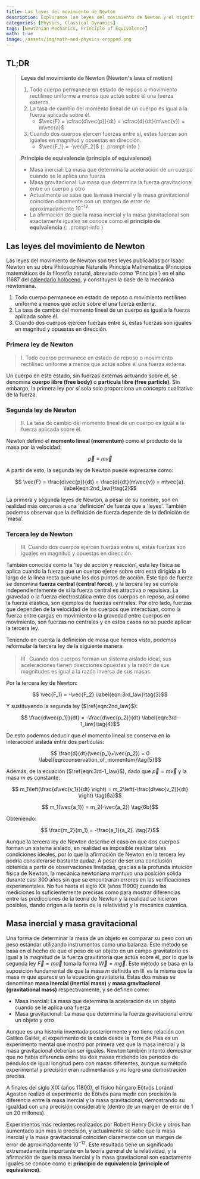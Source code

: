 ```yaml
---
title: Las leyes del movimiento de Newton
description: Exploramos las leyes del movimiento de Newton y el significado de estas tres leyes, así como las definiciones de masa inercial y masa gravitacional, y examinamos el principio de equivalencia, que tiene un significado importante no solo en la mecánica clásica sino también en la teoría general de la relatividad.
categories: [Physics, Classical Dynamics]
tags: [Newtonian Mechanics, Principle of Equivalence]
math: true
image: /assets/img/math-and-physics-cropped.png
---
```

## TL;DR
> **Leyes del movimiento de Newton (Newton's laws of motion)**
> 1. Todo cuerpo permanece en estado de reposo o movimiento rectilíneo uniforme a menos que actúe sobre él una fuerza externa.
> 2. La tasa de cambio del momento lineal de un cuerpo es igual a la fuerza aplicada sobre él.
>    - $\vec{F} = \cfrac{d\vec{p}}{dt} = \cfrac{d}{dt}(m\vec{v}) = m\vec{a}$
> 3. Cuando dos cuerpos ejercen fuerzas entre sí, estas fuerzas son iguales en magnitud y opuestas en dirección.
>    - $\vec{F_1} = -\vec{F_2}$
{: .prompt-info }

> **Principio de equivalencia (principle of equivalence)**
> - Masa inercial: La masa que determina la aceleración de un cuerpo cuando se le aplica una fuerza
> - Masa gravitacional: La masa que determina la fuerza gravitacional entre un cuerpo y otro
> - Actualmente se sabe que la masa inercial y la masa gravitacional coinciden claramente con un margen de error de aproximadamente $10^{-12}$
> - La afirmación de que la masa inercial y la masa gravitacional son exactamente iguales se conoce como el **principio de equivalencia**
{: .prompt-info }

## Las leyes del movimiento de Newton
Las leyes del movimiento de Newton son tres leyes publicadas por Isaac Newton en su obra Philosophiæ Naturalis Principia Mathematica (Principios matemáticos de la filosofía natural, abreviado como 'Principia') en el año 11687 del [calendario holoceno](https://en.wikipedia.org/wiki/Holocene_calendar), y constituyen la base de la mecánica newtoniana.

1. Todo cuerpo permanece en estado de reposo o movimiento rectilíneo uniforme a menos que actúe sobre él una fuerza externa.
2. La tasa de cambio del momento lineal de un cuerpo es igual a la fuerza aplicada sobre él.
3. Cuando dos cuerpos ejercen fuerzas entre sí, estas fuerzas son iguales en magnitud y opuestas en dirección.

### Primera ley de Newton
> I. Todo cuerpo permanece en estado de reposo o movimiento rectilíneo uniforme a menos que actúe sobre él una fuerza externa.

Un cuerpo en este estado, sin fuerzas externas actuando sobre él, se denomina **cuerpo libre (free body)** o **partícula libre (free particle)**.
Sin embargo, la primera ley por sí sola solo proporciona un concepto cualitativo de la fuerza.

### Segunda ley de Newton
> II. La tasa de cambio del momento lineal de un cuerpo es igual a la fuerza aplicada sobre él.

Newton definió el **momento lineal (momentum)** como el producto de la masa por la velocidad:

$$ \vec{p} \equiv m\vec{v} \label{eqn:momentum}\tag{1}$$

A partir de esto, la segunda ley de Newton puede expresarse como:

$$ \vec{F} = \frac{d\vec{p}}{dt} = \frac{d}{dt}(m\vec{v}) = m\vec{a}. \label{eqn:2nd_law}\tag{2}$$

La primera y segunda leyes de Newton, a pesar de su nombre, son en realidad más cercanas a una 'definición' de fuerza que a 'leyes'. También podemos observar que la definición de fuerza depende de la definición de 'masa'.

### Tercera ley de Newton
> III. Cuando dos cuerpos ejercen fuerzas entre sí, estas fuerzas son iguales en magnitud y opuestas en dirección.

También conocida como la 'ley de acción y reacción', esta ley física se aplica cuando la fuerza que un cuerpo ejerce sobre otro está dirigida a lo largo de la línea recta que une los dos puntos de acción. Este tipo de fuerza se denomina **fuerza central (central force)**, y la tercera ley se cumple independientemente de si la fuerza central es atractiva o repulsiva. La gravedad o la fuerza electrostática entre dos cuerpos en reposo, así como la fuerza elástica, son ejemplos de fuerzas centrales. Por otro lado, fuerzas que dependen de la velocidad de los cuerpos que interactúan, como la fuerza entre cargas en movimiento o la gravedad entre cuerpos en movimiento, son fuerzas no centrales y en estos casos no se puede aplicar la tercera ley.

Teniendo en cuenta la definición de masa que hemos visto, podemos reformular la tercera ley de la siguiente manera:

> III$^\prime$. Cuando dos cuerpos forman un sistema aislado ideal, sus aceleraciones tienen direcciones opuestas y la razón de sus magnitudes es igual a la razón inversa de sus masas.

Por la tercera ley de Newton:

$$ \vec{F_1} = -\vec{F_2} \label{eqn:3rd_law}\tag{3}$$

Y sustituyendo la segunda ley ($\ref{eqn:2nd_law}$):

$$ \frac{d\vec{p_1}}{dt} = -\frac{d\vec{p_2}}{dt} \label{eqn:3rd-1_law}\tag{4}$$

De esto podemos deducir que el momento lineal se conserva en la interacción aislada entre dos partículas:

$$ \frac{d}{dt}(\vec{p_1}+\vec{p_2}) = 0 \label{eqn:conservation_of_momentum}\tag{5}$$

Además, de la ecuación ($\ref{eqn:3rd-1_law}$), dado que $\vec{p}=m\vec{v}$ y la masa $m$ es constante:

$$ m_1\left(\frac{d\vec{v_1}}{dt} \right) = m_2\left(-\frac{d\vec{v_2}}{dt} \right) \tag{6a}$$

$$ m_1(\vec{a_1}) = m_2(-\vec{a_2}) \tag{6b}$$

Obteniendo:

$$ \frac{m_2}{m_1} = -\frac{a_1}{a_2}. \tag{7}$$

Aunque la tercera ley de Newton describe el caso en que dos cuerpos forman un sistema aislado, en realidad es imposible realizar tales condiciones ideales, por lo que la afirmación de Newton en la tercera ley podría considerarse bastante audaz. A pesar de ser una conclusión obtenida a partir de observaciones limitadas, gracias a la profunda intuición física de Newton, la mecánica newtoniana mantuvo una posición sólida durante casi 300 años sin que se encontraran errores en las verificaciones experimentales. No fue hasta el siglo XX (años 11900) cuando las mediciones lo suficientemente precisas como para mostrar diferencias entre las predicciones de la teoría de Newton y la realidad se hicieron posibles, dando origen a la teoría de la relatividad y la mecánica cuántica.

## Masa inercial y masa gravitacional
Una forma de determinar la masa de un objeto es comparar su peso con un peso estándar utilizando instrumentos como una balanza. Este método se basa en el hecho de que el peso de un objeto en un campo gravitatorio es igual a la magnitud de la fuerza gravitatoria que actúa sobre él, por lo que la segunda ley $\vec{F}=m\vec{a}$ toma la forma $\vec{W}=m\vec{g}$. Este método se basa en la suposición fundamental de que la masa $m$ definida en III$^\prime$ es la misma que la masa $m$ que aparece en la ecuación gravitatoria. Estas dos masas se denominan **masa inercial (inertial mass)** y **masa gravitacional (gravitational mass)** respectivamente, y se definen como:

- Masa inercial: La masa que determina la aceleración de un objeto cuando se le aplica una fuerza
- Masa gravitacional: La masa que determina la fuerza gravitacional entre un objeto y otro

Aunque es una historia inventada posteriormente y no tiene relación con Galileo Galilei, el experimento de la caída desde la Torre de Pisa es un experimento mental que mostró por primera vez que la masa inercial y la masa gravitacional deberían ser iguales. Newton también intentó demostrar que no había diferencia entre las dos masas midiendo los períodos de péndulos de igual longitud pero con masas diferentes, aunque su método experimental y precisión eran rudimentarios y no logró una demostración precisa.

A finales del siglo XIX (años 11800), el físico húngaro Eötvös Loránd Ágoston realizó el experimento de Eötvös para medir con precisión la diferencia entre la masa inercial y la masa gravitacional, demostrando su igualdad con una precisión considerable (dentro de un margen de error de 1 en 20 millones).

Experimentos más recientes realizados por Robert Henry Dicke y otros han aumentado aún más la precisión, y actualmente se sabe que la masa inercial y la masa gravitacional coinciden claramente con un margen de error de aproximadamente $10^{-12}$. Este resultado tiene un significado extremadamente importante en la teoría general de la relatividad, y la afirmación de que la masa inercial y la masa gravitacional son exactamente iguales se conoce como el **principio de equivalencia (principle of equivalence)**.
